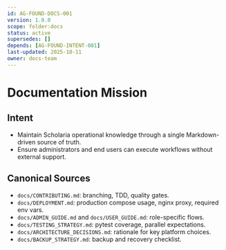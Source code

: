 ```yaml
---
id: AG-FOUND-DOCS-001
version: 1.0.0
scope: folder:docs
status: active
supersedes: []
depends: [AG-FOUND-INTENT-001]
last-updated: 2025-10-11
owner: docs-team
---
```

# Documentation Mission

## Intent
- Maintain Scholaria operational knowledge through a single Markdown-driven source of truth.
- Ensure administrators and end users can execute workflows without external support.

## Canonical Sources
- `docs/CONTRIBUTING.md`: branching, TDD, quality gates.
- `docs/DEPLOYMENT.md`: production compose usage, nginx proxy, required env vars.
- `docs/ADMIN_GUIDE.md` and `docs/USER_GUIDE.md`: role-specific flows.
- `docs/TESTING_STRATEGY.md`: pytest coverage, parallel expectations.
- `docs/ARCHITECTURE_DECISIONS.md`: rationale for key platform choices.
- `docs/BACKUP_STRATEGY.md`: backup and recovery checklist.
